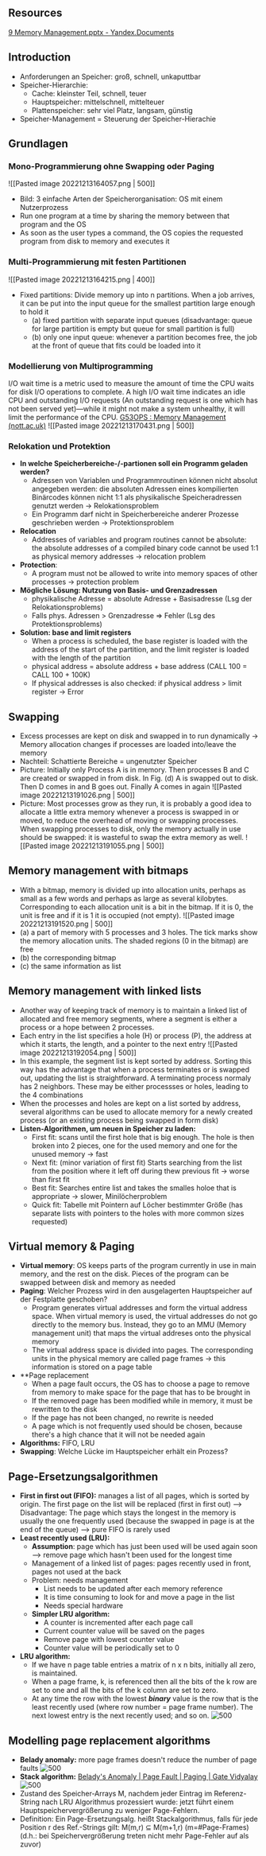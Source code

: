 ## Resources
[9 Memory Management.pptx - Yandex.Documents](https://docs.yandex.ru/docs/view?url=ya-disk-public%3A%2F%2Fyph0F2DD8pSephsSwoLxQ0Rwx2gwXe9aHPFbp0cXg%2B8%3D&name=9%20Memory%20Management.pptx&nosw=1)

## Introduction
- Anforderungen an Speicher: groß, schnell, unkaputtbar
- Speicher-Hierarchie:
	- Cache: kleinster Teil, schnell, teuer
	- Hauptspeicher: mittelschnell, mittelteuer
	- Plattenspeicher: sehr viel Platz, langsam, günstig
- Speicher-Management = Steuerung der Speicher-Hierachie

## Grundlagen
### Mono-Programmierung ohne Swapping oder Paging
![[Pasted image 20221213164057.png | 500]]
- Bild: 3 einfache Arten der Speicherorganisation: OS mit einem Nutzerprozess
- Run one program at a time by sharing the memory between that program and the OS
- As soon as the user types a command, the OS copies the requested program from disk to memory and executes it
### Multi-Programmierung mit festen Partitionen
![[Pasted image 20221213164215.png | 400]]
- Fixed partitions: Divide memory up into n partitions. When a job arrives, it can be put into the input queue for the smallest partition large enough to hold it
	- (a) fixed partition with separate input queues (disadvantage: queue for large partition is empty but queue for small partition is full)
	- (b) only one input queue: whenever a partition becomes free, the job at the front of queue that fits could be loaded into it
### Modellierung von Multiprogramming
I/O wait time is a metric used to measure the amount of time the CPU waits for disk I/O operations to complete. A high I/O wait time indicates an idle CPU and outstanding I/O requests (An outstanding request is one which has not been served yet)—while it might not make a system unhealthy, it will limit the performance of the CPU.
[G53OPS : Memory Management (nott.ac.uk)](https://www.cs.nott.ac.uk/~pszgxk/courses/g53ops/Memory%20Management/MM02-modelingmulti.html)
![[Pasted image 20221213170431.png | 500]]
### Relokation und Protektion
- **In welche Speicherbereiche-/-partionen soll ein Programm geladen werden?**
	- Adressen von Variablen und Programmroutinen können nicht absolut angegeben werden: die absoluten Adressen eines kompilierten Binärcodes können nicht 1:1 als physikalische Speicheradressen genutzt werden -> Relokationsproblem
	- Ein Programm darf nicht in Speicherbereiche anderer Prozesse geschrieben werden -> Protektionsproblem
- **Relocation**
	- Addresses of variables and program routines cannot be absolute: the absolute addresses of a compiled binary code cannot be used 1:1 as physical memory addresses -> relocation problem
- **Protection**: 
	- A program must not be allowed to write into memory spaces of other processes -> protection problem
- **Mögliche Lösung: Nutzung von Basis- und Grenzadressen**
	- physikalische Adresse = absolute Adresse + Basisadresse (Lsg der Relokationsproblems)
	- Falls phys. Adressen > Grenzadresse => Fehler (Lsg des Protektionsproblems)
- **Solution: base and limit registers**
	- When a process is scheduled, the base register is loaded with the address of the start of the partition, and the limit register is loaded with the length of the partition
	- physical address = absolute address + base address (CALL 100 = CALL 100 + 100K)
	- If physical addresses is also checked: if physical address > limit register -> Error

## Swapping
- Excess processes are kept on disk and swapped in to run dynamically -> Memory allocation changes if processes are loaded into/leave the memory
- Nachteil: Schattierte Bereiche = ungenutzter Speicher
- Picture: Initially only Process A is in memory. Then processes B and C are created or swapped in from disk. In Fig. (d) A is swapped out to disk. Then D comes in and B goes out. Finally A comes in again
![[Pasted image 20221213191026.png | 500]]
- Picture: Most processes grow as they run, it is probably a good idea to allocate a little extra memory whenever a process is swapped in or moved, to reduce the overhead of moving or swapping processes. When swapping processes to disk, only the memory actually in use should be swapped: it is wasteful to swap the extra memory as well.
![[Pasted image 20221213191055.png | 500]]

## Memory management with bitmaps
- With a bitmap, memory is divided up into allocation units, perhaps as small as a few words and perhaps as large as several kilobytes. Corresponding to each allocation unit is a bit in the bitmap. If it is 0, the unit is free and if it is 1 it is occupied (not empty).
![[Pasted image 20221213191520.png | 500]]
- (a) a part of memory with 5 processes and 3 holes. The tick marks show the memory allocation units. The shaded regions (0 in the bitmap) are free
- (b) the corresponding bitmap
- (c) the same information as list

## Memory management with linked lists
- Another way of keeping track of memory is to maintain a linked list of allocated and free memory segments, where a segment is either a process or a hope between 2 processes.
- Each entry in the list specifies a hole (H) or process (P), the address at which it starts, the length, and a pointer to the next entry
![[Pasted image 20221213192054.png | 500]]
- In this example, the segment list is kept sorted by address. Sorting this way has the advantage that when a process terminates or is swapped out, updating the list is straightforward. A terminating process normaly has 2 neighbors. These may be either processses or holes, leading to the 4 combinations
- When the processes and holes are kept on a list sorted by address, several algorithms can be used to allocate memory for a newly created process (or an existing process being swapped in form disk)
- **Listen-Algorithmen, um neuen in Speicher zu laden:**
	- First fit: scans until the first hole that is big enough. The hole is then broken into 2 pieces, one for the used memory and one for the unused memory -> fast
	- Next fit: (minor variation of first fit) Starts searching from the list from the position where it left off during thew previous fit -> worse than first fit
	- Best fit: Searches entire list and takes the smalles holoe that is appropriate -> slower, Minilöcherproblem
	- Quick fit: Tabelle mit Pointern auf Löcher bestimmter Größe (has separate lists with pointers to the holes with more common sizes requested)

## Virtual memory & Paging
- **Virtual memory**: OS keeps parts of the program currently in use in main memory, and the rest on the disk. Pieces of the program can be swapped between disk and memory as needed
- **Paging**: Welcher Prozess wird in den ausgelagerten Hauptspeicher auf der Festplatte geschoben?
	- Program generates virtual addresses and form the virtual address space. When virtual memory is used, the virtual addresses do not go directly to the memory bus. Instead, they go to an MMU (Memory management unit) that maps the virtual addreses onto the physical memory
	- The virtual address space is divided into pages. The corresponding units in the physical memory are called page frames -> this information is stored on a page table
- **Page replacement
	- When a page fault occurs, the OS has to choose a page to remove from memory to make space for the page that has to be brought in
	- If the removed page has been modified while in memory, it must be rewritten to the disk
	- If the page has not been changed, no rewrite is needed
	- A page which is not frequently used should be chosen, because there's a high chance that it will not be needed again
- **Algorithms:** FIFO, LRU
- **Swapping**: Welche Lücke im Hauptspeicher erhält ein Prozess?

## Page-Ersetzungsalgorithmen
- **First in first out (FIFO):** manages a list of all pages, which is sorted by origin. The first page on the list will be replaced (first in first out)
	--> Disadvantage: The page which stays the longest in the memory is usually the one frequently used (because the swapped in page is at the end of the queue)
	--> pure FIFO is rarely used
- **Least recently used (LRU):** 
	- **Assumption**: page which has just been used will be used again soon --> remove page which hasn't been used for the longest time
	- Management of a linked list of pages: pages recently used in front, pages not used at the back
	- Problem: needs management
		- List needs to be updated after each memory reference
		- It is time consuming to look for and move a page in the list
		- Needs special hardware
	- **Simpler LRU algorithm:**
		- A counter is incremented after each page call
		- Current counter value will be saved on the pages
		- Remove page with lowest counter value
		- Counter value will be periodically set to 0
- **LRU algorithm:** 
	- If we have n page table entries a matrix of n x n bits, initially all zero, is maintained. 
	- When a page frame, k, is referenced then all the bits of the k row are set to one and all the bits of the k column are set to zero. 
	- At any time the row with the lowest _**binary**_ value is the row that is the least recently used (where row number = page frame number). The next lowest entry is the next recently used; and so on.
![500](lru.png)

## Modelling page replacement algorithms
- **Belady anomaly:** more page frames doesn't reduce the number of page faults
![500](belady%20anomaly.png)
- **Stack algorithm:** [Belady's Anomaly | Page Fault | Paging | Gate Vidyalay](https://www.gatevidyalay.com/beladys-anomaly-page-fault-paging/)
![500](stack%20algorithmen.png)
- Zustand des Speicher-Arrays M, nachdem jeder Eintrag im Referenz-String nach LRU Algorithmus prozessiert wurde: jetzt führt einem Hauptspeichervergrößerung zu weniger Page-Fehlern.
- Definition: Ein Page-Ersetzungsalg. heißt Stackalgorithmus, falls für jede Position r des Ref.-Strings gilt: M(m,r) ⊆ M(m+1,r) (m=#Page-Frames) (d.h.: bei Speichervergrößerung treten nicht mehr Page-Fehler auf als zuvor)